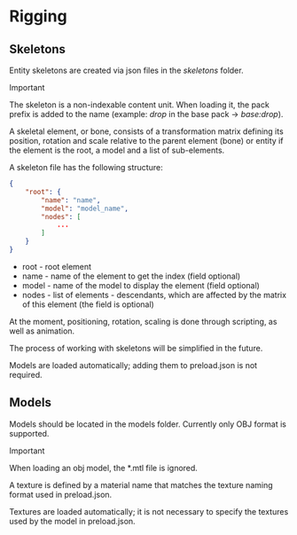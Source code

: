 # Rigging

## Skeletons

Entity skeletons are created via json files in the *skeletons* folder.

> [!IMPORTANT]
>
> The skeleton is a non-indexable content unit. When loading it, the pack prefix is ​​added to the name (example: *drop* in the base pack -> *base:drop*).

A skeletal element, or bone, consists of a transformation matrix defining its position, rotation and scale relative to the parent element (bone) or entity if the element is the root, a model and a list of sub-elements.

A skeleton file has the following structure:
```json
{
    "root": {
        "name": "name",
        "model": "model_name",
        "nodes": [
            ...
        ]
    }
}
```

- root - root element
- name - name of the element to get the index (field optional)
- model - name of the model to display the element (field optional)
- nodes - list of elements - descendants, which are affected by the matrix of this element (the field is optional)

At the moment, positioning, rotation, scaling is done through scripting, as well as animation.

The process of working with skeletons will be simplified in the future.

Models are loaded automatically; adding them to preload.json is not required.

## Models

Models should be located in the models folder. Currently only OBJ format is supported.

>[!IMPORTANT]
> When loading an obj model, the \*.mtl file is ignored.

 A texture is defined by a material name that matches the texture naming format used in preload.json.

 Textures are loaded automatically; it is not necessary to specify the textures used by the model in preload.json.
